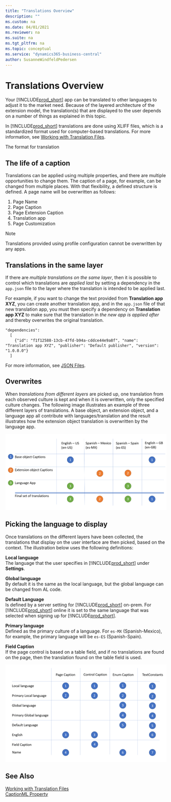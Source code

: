 ```yaml
---
title: "Translations Overview"
description: ""
ms.custom: na
ms.date: 04/01/2021
ms.reviewer: na
ms.suite: na
ms.tgt_pltfrm: na
ms.topic: conceptual
ms.service: "dynamics365-business-central"
author: SusanneWindfeldPedersen
---
```


# Translations Overview

Your [!INCLUDE[prod_short](../includes/prod_short.md)] app can be translated to other languages to adjust it to the market need. Because of the layered architecture of the extension model, the translation(s) that are displayed to the user depends on a number of things as explained in this topic.

In [!INCLUDE[prod_short](../includes/prod_short.md)] translations are done using XLIFF files, which is a standardized format used for computer-based translations. For more information, see [Working with Translation Files](devenv-work-with-translation-files.md).

The format for translation

## The life of a caption 

Translations can be applied using multiple properties, and there are multiple opportunities to change them. The caption of a page, for example, can be changed from multiple places. With that flexibility, a defined structure is defined. A page name will be overwritten as follows: 

1. Page Name
2. Page Caption
3. Page Extension Caption
4. Translation app 
5. Page Customization 

> [!NOTE]  
> Translations provided using profile configuration cannot be overwritten by any apps. 

## Translations in the same layer

If there are *multiple translations on the same layer*, then it is possible to control which translations are *applied last* by setting a dependency in the `app.json` file to the layer where the translation is intended to be applied last.

For example, if you want to change the text provided from  **Translation app XYZ**, you can create another translation app, and in the `app.json` file of that new translation app, you must then specify a dependency on **Translation app XYZ** to make sure that the translation in *the new app is applied after* and thereby overwrites the original translation.

```al
"dependencies": 
  [
    {"id": "f1f12588-13cb-47fd-b94a-cddce44e9a8f", "name": "Translation app XYZ", "publisher": "Default publisher", "version": "1.0.0.0"}
  ]
```

For more information, see [JSON Files](devenv-json-files.md).

## Overwrites

When *translations from different layers* are picked up, one translation from each observed culture is kept and when it is overwritten, only the specified culture changes. The following image illustrates an example of three different layers of translations. A base object, an extension object, and a language app all contribute with languages/translation and the result illustrates how the extension object translation is overwritten by the language app.

![Translation Overwrites](../media/Translation_1.png "Translation Overwrites")

## Picking the language to display

Once translations on the different layers have been collected, the translations that display on the user interface are then picked, based on the context. The illustration below uses the following definitions:

**Local language**  
The language that the user specifies in [!INCLUDE[prod_short](../includes/prod_short.md)] under **Settings**.

**Global language**  
By default it is the same as the local language, but the global language can be changed from AL code.

**Default Language**  
Is defined by a server setting for [!INCLUDE[prod_short](../includes/prod_short.md)] on-prem. For [!INCLUDE[prod_short](../includes/prod_short.md)] online it is set to the same language that was selected when signing up for [!INCLUDE[prod_short](../includes/prod_short.md)].

**Primary language**  
Defined as the primary culture of a language. For `es-MX` (Spanish-Mexico), for example, the primary language will be `es-ES` (Spanish-Spain).

**Field Caption**  
If the page control is based on a table field, and if no translations are found on the page, then the translation found on the table field is used.


![Translation](../media/Translation_2.png "Translations to display")


## See Also

[Working with Translation Files](devenv-work-with-translation-files.md)  
[CaptionML Property](properties/devenv-captionml-property.md)  

